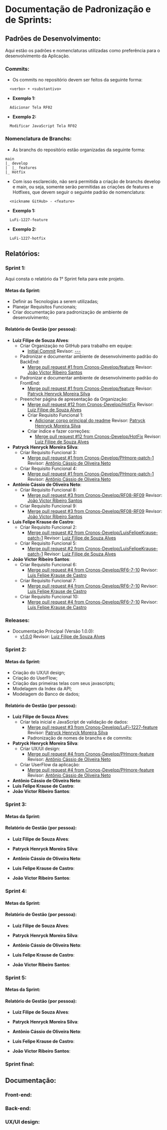 # Documentação de Padronização e de Sprints:

## Padrões de Desenvolvimento:
Aqui estão os padrões e nomenclaturas utilizadas como preferência para o desenvolvimento da Aplicação.

### Commits:
- Os commits no repositório devem ser feitos da seguinte forma:
```
  <verbo> + <substantivo>
```
- <strong>Exemplo 1:</strong>
```
  Adicionar Tela RF02
```
- <strong>Exemplo 2:</strong>
```
  Modificar JavaScript Tela RF02
```

### Nomenclatura de Branchs:
- As branchs do repositório estão organizadas da seguinte forma:
```
main
|_ develop
|  |_ features
|_ Hotfix
```
- Com isso esclarecido, não será permitida a criação de branchs develop e main, ou seja, somente serão permitidas as criações de features e Hotfixes, que devem seguir o seguinte padrão de nomenclatura:
```
  <nickname GitHub> - <feature>
```
- <strong>Exemplo 1:</strong>
```
  LuFi-1227-feature
```
- <strong>Exemplo 2:</strong>
```
  LuFi-1227-hotfix
```

## Relatórios:
### Sprint 1:
Aqui consta o relatório da 1° Sprint feita para este projeto.

#### Metas da Sprint:
- Definir as Tecnologias a serem utilizadas;
- Planejar Requisitos Funcionais;
- Criar documentação para padronização de ambiente de desenvolvimento;

#### Relatório de Gestão (por pessoa):
- <strong>Luiz Filipe de Souza Alves</strong>:
  - Criar Organização no GitHub para trabalho em equipe:
    - [Initial Commit](https://github.com/Cronos-Develop/.github/commit/190a48b8b8c8421ee8f83ac59129e946e1dbba6a) Revisor: [---]()
  - Padronizar e documentar ambiente de desenvolvimento padrão do BackEnd:
    - [Merge pull request #1 from Cronos-Develop/feature](https://github.com/Cronos-Develop/API/commit/4e1fba44395fbcd735bdc2e8b55bd955ad8e65e0#diff-b335630551682c19a781afebcf4d07bf978fb1f8ac04c6bf87428ed5106870f5) Revisor: [João Victor Ribeiro Santos](https://github.com/Carecovisk)
  - Padronizar e documentar ambiente de desenvolvimento padrão do FrontEnd:
    - [Merge pull request #1 from Cronos-Develop/feature](https://github.com/Cronos-Develop/Front-End/commit/94fcdbe9dcec8308d1764bdb597f3773c1886f75) Revisor: [Patryck Henryck Moreira Silva](https://github.com/PHmore)
  - Preencher página de apresentação da Organização:
    - [Merge pull request #12 from Cronos-Develop/HotFix](https://github.com/Cronos-Develop/.github/commit/fc8237948eefd606c6174480446173a530294e63) Revisor: [Luiz Filipe de Souza Alves](https://github.com/LuFi-1227)
    - Criar Requisito Funcional 1:
      - [Adicionar corpo principal do readme](https://github.com/Cronos-Develop/.github/commit/7114a8b629831a7e9e808a0ff377d9b2b0a94954) Revisor: [Patryck Henryck Moreira Silva](https://github.com/PHmore)
    - Criar índice e fazer correções:
      - [Merge pull request #12 from Cronos-Develop/HotFix](https://github.com/Cronos-Develop/.github/commit/fc8237948eefd606c6174480446173a530294e63) Revisor: [Luiz Filipe de Souza Alves](https://github.com/LuFi-1227)
- <strong>Patryck Henryck Moreira Silva</strong>:
  - Criar Requisito Funcional 3:
    - [Merge pull request #1 from Cronos-Develop/PHmore-patch-1](https://github.com/Cronos-Develop/.github/commit/9fd284fe6e11f3bf5b0f2acbab902c3936700ffb) Revisor: [Antônio Cássio de Oliveira Neto](https://github.com/Cronos-Develop/.github/commit/9fd284fe6e11f3bf5b0f2acbab902c3936700ffb)
  - Criar Requisito Funcional 4:
    - [Merge pull request #1 from Cronos-Develop/PHmore-patch-1](https://github.com/Cronos-Develop/.github/commit/9fd284fe6e11f3bf5b0f2acbab902c3936700ffb) Revisor: [Antônio Cássio de Oliveira Neto](https://github.com/Cronos-Develop/.github/commit/9fd284fe6e11f3bf5b0f2acbab902c3936700ffb)
- <strong>Antônio Cássio de Oliveira Neto</strong>:
  - Criar Requisito Funcional 8:
    - [Merge pull request #3 from Cronos-Develop/RF08-RF09](https://github.com/Cronos-Develop/.github/commit/169bd9bf8f7a1af44783273f43000fc23c952c39) Revisor: [João Victor Ribeiro Santos](https://github.com/Carecovisk)
  - Criar Requisito Funcional 9:
    - [Merge pull request #3 from Cronos-Develop/RF08-RF09](https://github.com/Cronos-Develop/.github/commit/169bd9bf8f7a1af44783273f43000fc23c952c39) Revisor: [João Victor Ribeiro Santos](https://github.com/Carecovisk)
- <strong>Luis Felipe Krause de Castro</strong>:
  - Criar Requisito Funcional 2:
    - [Merge pull request #2 from Cronos-Develop/LuisFelipeKrause-patch-1](https://github.com/Cronos-Develop/.github/commit/ad9a4741122d6969440b2d1805d685b78f454015)  Revisor: [Luiz Filipe de Souza Alves](https://github.com/LuFi-1227)
  - Criar Requisito Funcional 5:
    - [Merge pull request #2 from Cronos-Develop/LuisFelipeKrause-patch-1](https://github.com/Cronos-Develop/.github/commit/ad9a4741122d6969440b2d1805d685b78f454015) Revisor: [Luiz Filipe de Souza Alves](https://github.com/LuFi-1227)
- <strong>João Victor Ribeiro Santos</strong>:
  - Criar Requisito Funcional 6:
    - [Merge pull request #4 from Cronos-Develop/RF6-7-10](https://github.com/Cronos-Develop/.github/commit/5960fbffd686f6aaf8f4636d22db7a8d6b69e15c) Revisor: [Luis Felipe Krause de Castro](https://github.com/LuisFelipeKrause)
  - Criar Requisito Funcional 7:
    - [Merge pull request #4 from Cronos-Develop/RF6-7-10](https://github.com/Cronos-Develop/.github/commit/5960fbffd686f6aaf8f4636d22db7a8d6b69e15c) Revisor: [Luis Felipe Krause de Castro](https://github.com/LuisFelipeKrause)
  - Criar Requisito Funcional 10:
    - [Merge pull request #4 from Cronos-Develop/RF6-7-10](https://github.com/Cronos-Develop/.github/commit/5960fbffd686f6aaf8f4636d22db7a8d6b69e15c) Revisor: [Luis Felipe Krause de Castro](https://github.com/LuisFelipeKrause)

### Releases:
- Documentação Principal (Versão 1.0.0):
  - [v1.0.0](https://github.com/Cronos-Develop/.github/releases/tag/v1.0.0) Revisor: [Luiz Filipe de Souza Alves](https://github.com/LuFi-1227)
    
### Sprint 2:
#### Metas da Sprint:
- Criação do UX/UI design;
- Criação do UserFlow;
- Criação das primeiras telas com seus javascripts;
- Modelagem da Index da API;
- Modelagem do Banco de dados;
  
#### Relatório de Gestão (por pessoa):
- <strong>Luiz Filipe de Souza Alves</strong>:
  - Criar tela inicial e JavaScript de validação de dados:
    - [Merge pull request #3 from Cronos-Develop/LuFi-1227-feature](https://github.com/Cronos-Develop/Front-End/commit/912aa92ac06dcf544bccf8e07261b4bc20ecf2a5) Revisor: [Patryck Henryck Moreira Silva](https://github.com/PHmore)
    - Padronização de nomes de branchs e de commits:
- <strong>Patryck Henryck Moreira Silva</strong>:
  - Criar UX/UI design:
    - [Merge pull request #4 from Cronos-Develop/PHmore-feature](https://github.com/Cronos-Develop/Front-End/commit/23285d25e7b008221a3cc20e01f8aed39c32263b) Revisor: [Antônio Cássio de Oliveira Neto](https://github.com/Cronos-Develop/.github/commit/9fd284fe6e11f3bf5b0f2acbab902c3936700ffb)
  - Criar UserFlow da aplicação:
    - [Merge pull request #4 from Cronos-Develop/PHmore-feature](https://github.com/Cronos-Develop/Front-End/commit/23285d25e7b008221a3cc20e01f8aed39c32263b) Revisor: [Antônio Cássio de Oliveira Neto](https://github.com/Cronos-Develop/.github/commit/9fd284fe6e11f3bf5b0f2acbab902c3936700ffb)
- <strong>Antônio Cássio de Oliveira Neto</strong>:
- <strong>Luis Felipe Krause de Castro</strong>:
- <strong>João Victor Ribeiro Santos</strong>:

### Sprint 3:
#### Metas da Sprint:
#### Relatório de Gestão (por pessoa):
- <strong>Luiz Filipe de Souza Alves</strong>:
  
- <strong>Patryck Henryck Moreira Silva</strong>:
  
- <strong>Antônio Cássio de Oliveira Neto</strong>:
 
- <strong>Luis Felipe Krause de Castro</strong>:

- <strong>João Victor Ribeiro Santos</strong>:
  
### Sprint 4:
#### Metas da Sprint:
#### Relatório de Gestão (por pessoa):
- <strong>Luiz Filipe de Souza Alves</strong>:
  
- <strong>Patryck Henryck Moreira Silva</strong>:
  
- <strong>Antônio Cássio de Oliveira Neto</strong>:
 
- <strong>Luis Felipe Krause de Castro</strong>:

- <strong>João Victor Ribeiro Santos</strong>:
  
### Sprint 5:
#### Metas da Sprint:
#### Relatório de Gestão (por pessoa):
- <strong>Luiz Filipe de Souza Alves</strong>:
  
- <strong>Patryck Henryck Moreira Silva</strong>:
  
- <strong>Antônio Cássio de Oliveira Neto</strong>:
 
- <strong>Luis Felipe Krause de Castro</strong>:

- <strong>João Victor Ribeiro Santos</strong>:
  
### Sprint final:

## Documentação:
### Front-end:
### Back-end:
### UX/UI design:

